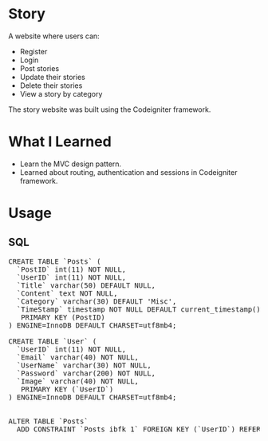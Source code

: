 <h1>Story</h1>

A website where users can:
<ul>
  <li>Register</li>
  <li>Login</li>
  <li>Post stories</li>
  <li>Update their stories</li>
  <li>Delete their stories</li>
  <li>View a story by category</li>
</ul>
<p>The story website was built using the Codeigniter framework.</p>

<h1> What I Learned</h1>
<ul>
  <li>Learn the  MVC design pattern.</li>
  <li>Learned about routing, authentication and sessions in Codeigniter framework.</li>
</ul>


<h1>Usage</h1>

<h2>SQL</h2>

<pre>
CREATE TABLE `Posts` (
  `PostID` int(11) NOT NULL,
  `UserID` int(11) NOT NULL,
  `Title` varchar(50) DEFAULT NULL,
  `Content` text NOT NULL,
  `Category` varchar(30) DEFAULT 'Misc',
  `TimeStamp` timestamp NOT NULL DEFAULT current_timestamp(),
   PRIMARY KEY (PostID)
) ENGINE=InnoDB DEFAULT CHARSET=utf8mb4;

CREATE TABLE `User` (
  `UserID` int(11) NOT NULL,
  `Email` varchar(40) NOT NULL,
  `UserName` varchar(30) NOT NULL,
  `Password` varchar(200) NOT NULL,
  `Image` varchar(40) NOT NULL,
   PRIMARY KEY (`UserID`)
) ENGINE=InnoDB DEFAULT CHARSET=utf8mb4;


ALTER TABLE `Posts`
  ADD CONSTRAINT `Posts_ibfk_1` FOREIGN KEY (`UserID`) REFERENCES `User` (`UserID`);
</pre>





